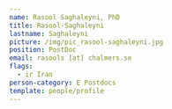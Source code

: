 ```yaml
---
name: Rasool Saghaleyni, PhD
title: Rasool-Saghaleyni
lastname: Saghaleyni
picture: /img/pic_rasool-saghaleyni.jpg
position: PostDoc
email: rasools [at] chalmers.se
flags:
  - ir Iran
person-category: E Postdocs
template: people/profile
---
```

